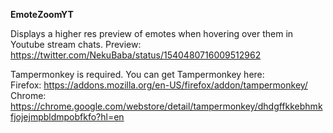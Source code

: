 **EmoteZoomYT**

Displays a higher res preview of emotes when hovering over them in Youtube stream chats.
Preview: https://twitter.com/NekuBaba/status/1540480716009512962

Tampermonkey is required.
You can get Tampermonkey here:  
Firefox: https://addons.mozilla.org/en-US/firefox/addon/tampermonkey/  
Chrome: https://chrome.google.com/webstore/detail/tampermonkey/dhdgffkkebhmkfjojejmpbldmpobfkfo?hl=en
